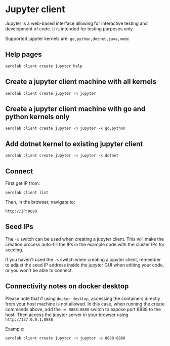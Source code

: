 # Jupyter client

Jupyter is a web-based interface allowing for interactive testing and development of code. It is intended for testing purposes only.

Supported jupyter kernels are: `go,python,dotnet,java,node`

## Help pages

```
aerolab client create jupyter help
```

## Create a jupyter client machine with all kernels

```
aerolab client create jupyter -n jupyter
```

## Create a jupyter client machine with go and python kernels only

```
aerolab client create jupyter -n jupyter -k go,python
```

## Add dotnet kernel to existing jupyter client

```
aerolab client create jupyter -n jupyter -k dotnet
```

## Connect

First get IP from:

```
aerolab client list
```

Then, in the browser, navigate to:

```
http://IP:8888
```

## Seed IPs

The `-s` switch can be used when creating a jupyter client. This will make the creation process auto-fill the IPs in the example code with the cluster IPs for seeding.

If you haven't used the `-s` switch when creating a jupyter client, remember to adjust the seed IP address inside the jupyter GUI when editing your code, or you won't be able to connect.

## Connectivity notes on docker desktop

Please note that if using `docker desktop`, accessing the containers directly from your host machine is not allowed. In this case, when running the create commands above, add the `-e 8888:8888` switch to expose port 8888 to the host. Then access the jupyter server in your browser using `http://127.0.0.1:8888`

Example:

```
aerolab client create jupyter -n jupyter -e 8888:8888
```
